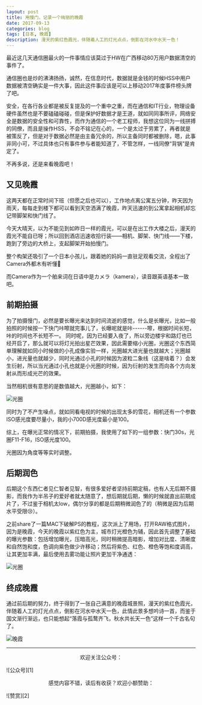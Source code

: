```yaml
---
layout: post
title: 用慢门，记录一个绚丽的晚霞
date: 2017-09-13
categories: blog
tags: [日本, 晚霞]
description: 漫天的紫红色霞光，伴随着人工的灯光点点，倒影在河水中水天一色！
---
```


<style>
img{
  display:block;
  margin:0
  auto;
}
</style>

<meta name="referrer" content="never">


最近这几天通信圈最火的一件事情应该莫过于HW在广西移动80万用户数据清空的事件了。

通信圈也是炒的沸沸扬扬，诚然，在信息时代，数据就是金钱的时候HSS中用户数据被清空确实是一件大事，因此这件事应该是可以上移动2017年度事件榜头牌了吧。

安全，在各行各业都是被反复提及的一个重中之重，而在通信和IT行业，物理设备硬件虽然也是不要磕磕碰碰，但是保护好数据才是王道，就如同同事所评，网络安全是数据的安全性和可靠性，而作为通信的一个老工程师，我想这位同为一线拼搏的同僚，而且是操作HSS，不会不铭记在心的，一个是太过于劳累了，再者就是被策反了，但是对于数据必然是由主备冗余的，所以主备同时都被删除，嗯，此事非同小可，不过具体也只有事件参与者能知道了，不管怎样，一线同僚“背锅”是肯定了。

不再多说，还是来看晚霞吧！

## 又见晚霞
这两天都在正常时间下班（但愿之后也可以），工作地点离公寓五分钟，昨天因为雨天，每每走到楼下都可以看到天空洒满了晚霞，昨天迅速的到公寓拿起相机却忘记带脚架和快门线了。

今天大晴天，以为不能见到如昨日一样的霞光，可以是在出工作大楼之后，漫天的霞光不能自已呀；所以回到酒店迅速收拾行装——相机、脚架、快门线——下楼，跑到了旁边的大桥上，支起脚架开始拍慢门。

整个构架还吸引了一个日本小孩儿，跟着她的妈妈一直驻足观看交流，全程出了Camera外都木有听懂🤦‍

而Camera作为一个舶来词在日语中是カメラ（kamera），读音跟英语基本一致吧。

## 前期拍摄
为了拍摄慢门，必然是要长曝光来达到时间流逝的感觉，什么是长曝光，比如一般拍照的时候按一下快门咔嚓就完事儿了，长曝呢就是咔------嚓，根据时间长短，咔的时间也不长短不一。
同时呢，因为已经要入夜了，所以旁边楼宇和路灯也已经开启了，那么就可以将灯光拍出星芒效果，因此需要缩小光圈，光圈这个东西简单理解就如同小时候做的小孔成像实验一样，光圈越大进光量也就越大；光圈越小，进光量也就越少，同时光通过小孔的时候因为波粒二象线（这是啥着？）会发生衍射，所以当光通过小孔也就是小光圈的时候，因为衍射的发生而向各个方向发射从而形成光芒的效果。

当然相机很有意思的是数值越大，光圈越小，如下：

![光圈][3]

同时为了不产生噪点，就如同看电视的时候的出现太多的雪花，相机还有一个参数ISO感光度要尽量小，我的小700D感光度最小是100。

综上，在曝光正常的情况下，前期拍摄，我使用了如下的一组参数：快门30s，光圈F11-F16，ISO感光度100。

光圈因为角度等等实时调整。

## 后期润色
后期这个东西仁者见仁智者见智，有很多爱好者坚持前期定稿，也有人无后期不摄影，而我作为半吊子的爱好者就太随意了，想后期就后期，懒的时候就直出前期成片了，不过鉴于相机太low，偶尔分享的都是后期稍微润色了的（稍微是因为后期水平受限😢）。

之前share了一篇MAC下破解PS的教程，这次派上了用场，打开RAW格式图片，因为是晚霞，今天的晚霞以紫红色为主，城市灯光橙色为辅，因此首先调整了基础的曝光参数：包括增加曝光，压暗高光，同时稍微提高暗影，增加对比度、清晰度和自然饱和度，色调向紫色做少许移动；然后将紫色、红色、橙色等饱和度调高，让其更加丰满，最后使用去雾功能让照片更加干净通透：

![光圈][4]

## 终成晚霞
通过前后期的努力，终于得到了一张自己满意的晚霞城景照，漫天的紫红色霞光，伴随着人工的灯光点点，倒影在河水中水天一色，此情此景多想吟诗一首，而鉴于国文渐行渐远，也只能想起“落霞与孤鹜齐飞，秋水共长天一色”这样一个千古名句了。

![晚霞][5]

------------
<p align="center">欢迎关注公众号：</p>
![公众号][1]

<p align="center">感觉内容不错，读后有收获？欢迎小额赞助：</p>
![赞赏][2]

  [0]: https://mmbiz.qpic.cn/mmbiz_jpg/QqiaFS6NT0eCZ6gG5NJjutfc6ZHJLrS03l9SOZbtcUVZpjg7KpA8mLsSEk8FZjlicsluXXorAoDAKFBIQWDBtr0g/0?wx_fmt=jpeg
  [1]: https://mmbiz.qpic.cn/mmbiz_jpg/QqiaFS6NT0eAoGfjsaJt2NQ0a9AKmrIRoR9gKlX1I78Z4AoPtjyEPM56slw9gAQBdAHjHckbw4h93FvVVATBuLQ/0?wx_fmt=jpeg
  [2]: https://mmbiz.qpic.cn/mmbiz_jpg/QqiaFS6NT0eD3anvFetwgNHv3X1AiaXIzWPvazEMIEralm9vs42XsVfoniaXRCSkSpNpz9icsIYFgq84Eic2whLdAfg/0?wx_fmt=jpeg
  [3]: https://mmbiz.qpic.cn/mmbiz_jpg/QqiaFS6NT0eDvVZM2NoYpb2JEDDPJQrHxDSM59micwAeV5bIOIiaKRNkwPYbAVR9F046s3on6mR2Vp1sE4ZkibNIsw/0?wx_fmt=jpeg
  [4]: https://mmbiz.qpic.cn/mmbiz_png/QqiaFS6NT0eDvVZM2NoYpb2JEDDPJQrHxASfLy9BPLmGUDRVJuIvwFJt6fEcia2931mIzc6AS99HasbjjwD6OACw/0?wx_fmt=png
  [5]: https://mmbiz.qpic.cn/mmbiz_jpg/QqiaFS6NT0eDvVZM2NoYpb2JEDDPJQrHxMGJVXWLqrGKQy255UiaibvfjCmhkjgOLaAHTqCDJmbSmIib727JPS3KXQ/0?wx_fmt=jpeg







